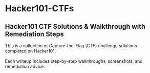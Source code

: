# Hacker101-CTFs
## Hacker101 CTF Solutions & Walkthrough with Remediation Steps
This is a collection of Capture-the-Flag (CTF) challenge solutions completed on Hacker101. <br><br>
Each writeup includes step-by-step walkthroughs, screenshots, and remediation advice.
